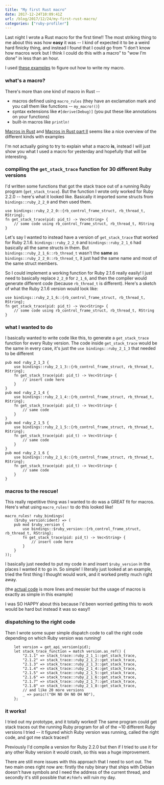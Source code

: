 ```yaml
---
title: "My first Rust macro"
date: 2017-12-24T10:09:41Z
url: /blog/2017/12/24/my-first-rust-macro/
categories: ["ruby-profiler"]
---
```


Last night I wrote a Rust macro for the first time!! The most striking thing to me about this 
was how **easy** it was -- I kind of expected it to be a weird hard finicky thing, and instead I
found that I could go from "I don't know how macros work but I think I could do this with a macro"
to "wow I'm done" in less than an hour.

I used [these examples](https://gist.github.com/jfager/5936197) to figure out how to write my macro.

### what's a macro?

There's more than one kind of macro in Rust -- 

* macros defined using `macro_rules` (they have an exclamation mark and you call them like functions -- `my_macro!()`)
* syntax extensions like `#[derive(Debug)]` (you put these like annotations on your functions)
* built-in macros like `println!`

[Macros in Rust](https://www.ncameron.org/blog/macros-in-rust-pt1/) and [Macros in Rust part II](https://www.ncameron.org/blog/macros-in-rust-pt2/) seems like a nice overview of the different kinds with examples

I'm not actually going to try to explain what a macro **is**, instead I will just show you what I
used a macro for yesterday and hopefully that will be interesting.

### compiling the `get_stack_trace` function for 30 different Ruby versions

I'd written some functions that got the stack trace out of a running Ruby program
(`get_stack_trace`). But the function I wrote only worked for Ruby 2.2.0 -- here's what it looked
like. Basically it imported some structs from `bindings::ruby_2_2_0` and then used them.

```
use bindings::ruby_2_2_0::{rb_control_frame_struct, rb_thread_t, RString};
fn get_stack_trace(pid: pid_t) -> Vec<String> {
    // some code using rb_control_frame_struct, rb_thread_t, RString
}
```

Let's say I wanted to instead have a version of `get_stack_trace` that worked for Ruby 2.1.6.
`bindings::ruby_2_2_0` and `bindings::ruby_2_1_6` had basically all the same structs in them. But
`bindings::ruby_2_1_6::rb_thread_t` wasn't the **same** as `bindings::ruby_2_2_0::rb_thread_t`, it
just had the same name and most of the same struct members.

So I could implement a working function for Ruby 2.1.6 really easily! I just need to basically
replace `2_2_0` for `2_1_6`, and then the compiler would generate different code (because `rb_thread_t` is
different). Here's a sketch of what the Ruby 2.1.6 version would look like:

```
use bindings::ruby_2_1_6::{rb_control_frame_struct, rb_thread_t, RString};
fn get_stack_trace(pid: pid_t) -> Vec<String> {
    // some code using rb_control_frame_struct, rb_thread_t, RString
}
```

### what I wanted to do 

I basically wanted to write code like this, to generate a `get_stack_trace` function for
every Ruby version. The code inside `get_stack_trace` would be the same in every case, it's just the
`use bindings::ruby_2_1_3` that needed to be different

```
pub mod ruby_2_1_3 {
    use bindings::ruby_2_1_3::{rb_control_frame_struct, rb_thread_t, RString};
    fn get_stack_trace(pid: pid_t) -> Vec<String> {
        // insert code here
    }
}
pub mod ruby_2_1_4 {
    use bindings::ruby_2_1_4::{rb_control_frame_struct, rb_thread_t, RString};
    fn get_stack_trace(pid: pid_t) -> Vec<String> {
        // same code
    }
}
pub mod ruby_2_1_5 {
    use bindings::ruby_2_1_5::{rb_control_frame_struct, rb_thread_t, RString};
    fn get_stack_trace(pid: pid_t) -> Vec<String> {
        // same code
    }
}
pub mod ruby_2_1_6 {
    use bindings::ruby_2_1_6::{rb_control_frame_struct, rb_thread_t, RString};
    fn get_stack_trace(pid: pid_t) -> Vec<String> {
        // same code
    }
}
```

### macros to the rescue!

This really repetitive thing was I wanted to do was a GREAT fit for macros. Here's what using
`macro_rules!` to do this looked like!

```
macro_rules! ruby_bindings(
    ($ruby_version:ident) => (
    pub mod $ruby_version {
        use bindings::$ruby_version::{rb_control_frame_struct, rb_thread_t, RString};
        fn get_stack_trace(pid: pid_t) -> Vec<String> {
            // insert code here
        }
    }
));
```

I basically just needed to put my code in and insert `$ruby_version` in the places I wanted it to go
in. So simple! I literally just looked at an example, tried the first thing I thought would work,
and it worked pretty much right away.

(the [actual code](https://github.com/jvns/ruby-stacktrace/blob/b0b92863564e54da59ea7f066aff5bb0d92a4968/src/lib.rs#L249-L393) is more lines and messier but the usage of macros is exactly as simple in this example)

I was SO HAPPY about this because I'd been worried getting this to work would be hard but instead it
was so easy!!

### dispatching to the right code

Then I wrote some super simple dispatch code to call the right code depending on which Ruby version
was running!

```
    let version = get_api_version(pid);
    let stack_trace_function = match version.as_ref() {
        "2.1.1" => stack_trace::ruby_2_1_1::get_stack_trace,
        "2.1.2" => stack_trace::ruby_2_1_2::get_stack_trace,
        "2.1.3" => stack_trace::ruby_2_1_3::get_stack_trace,
        "2.1.4" => stack_trace::ruby_2_1_4::get_stack_trace,
        "2.1.5" => stack_trace::ruby_2_1_5::get_stack_trace,
        "2.1.6" => stack_trace::ruby_2_1_6::get_stack_trace,
        "2.1.7" => stack_trace::ruby_2_1_7::get_stack_trace,
        "2.1.8" => stack_trace::ruby_2_1_8::get_stack_trace,
        // and like 20 more versions
        _ => panic!("OH NO OH NO OH NO"),
    };
```

### it works!

I tried out my prototype, and it totally worked! The same program could get stack traces out the
running Ruby program for all of the ~10 different Ruby versions I tried -- it figured which
Ruby version was running, called the right code, and got me stack traces!!

Previously I'd compile a version for Ruby 2.2.0 but then if I tried to use it for any other Ruby
version it would crash, so this was a huge improvement.

There are still more issues with this approach that I need to sort out. The two main ones right now
are: firstly the ruby binary that ships with Debian doesn't have symbols and I need the address of
the current thread, and secondly it's still possible that `#ifdefs` will ruin my day.
